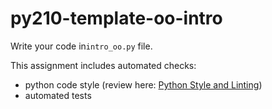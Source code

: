 # py210-template-oo-intro


Write your code in`intro_oo.py` file. 

This assignment includes automated checks:
* python code style (review here: [Python Style and Linting](https://uwpce-pythoncert.github.io/PythonCertDevel/modules/Pep8.html))
* automated tests